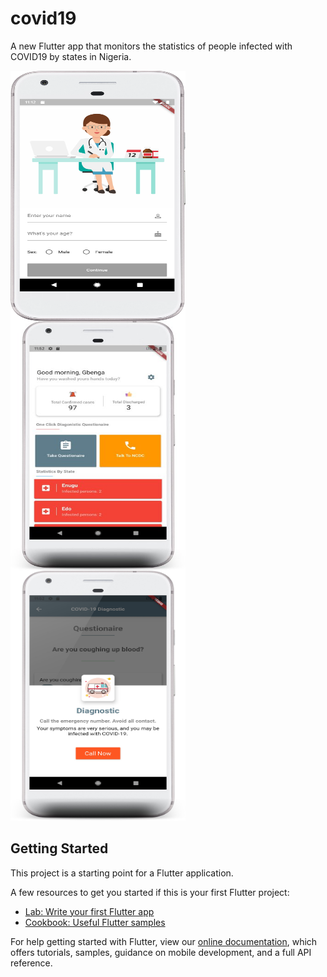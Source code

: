 # covid19

A new Flutter app that monitors the statistics of people infected with COVID19 by states in Nigeria.

<img align="left" src="https://github.com/devmike01/covid19/blob/master/login.png" width="280" height="400">
<img align="left" src="https://github.com/devmike01/covid19/blob/master/covid19app.jpg" width="280" height="400">
<img src="https://github.com/devmike01/covid19/blob/master/EUSA5c7XYA8LXUx.jpg" width="280" height="400">


## Getting Started

This project is a starting point for a Flutter application.

A few resources to get you started if this is your first Flutter project:

- [Lab: Write your first Flutter app](https://flutter.dev/docs/get-started/codelab)
- [Cookbook: Useful Flutter samples](https://flutter.dev/docs/cookbook)

For help getting started with Flutter, view our
[online documentation](https://flutter.dev/docs), which offers tutorials,
samples, guidance on mobile development, and a full API reference.
